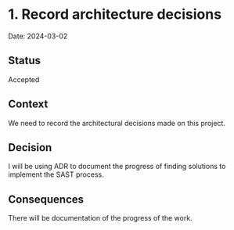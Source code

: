 # 1. Record architecture decisions

Date: 2024-03-02

## Status

Accepted

## Context

We need to record the architectural decisions made on this project.

## Decision

I will be using ADR to document the progress of finding solutions to implement the SAST process.

## Consequences

There will be documentation of the progress of the work.
